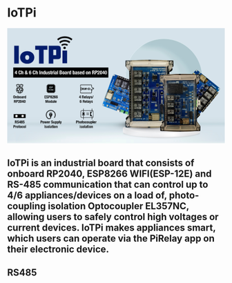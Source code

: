 # IoTPi

<img src ="https://github.com/sbcshop/IoTPi/blob/main/images/IotPi%20Banner.png"  />

## IoTPi is an industrial board that consists of onboard RP2040, ESP8266 WIFI(ESP-12E) and RS-485 communication that can control up to 4/6 appliances/devices on a load    of, photo-coupling isolation Optocoupler EL357NC, allowing users to safely control high voltages or current devices. IoTPi makes appliances smart, which users can operate via the PiRelay app on their electronic device.

## RS485
